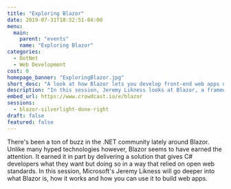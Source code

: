 ```yaml
---
title: "Exploring Blazor"
date: 2019-07-31T18:52:51-04:00
menu:
  main:
    parent: "events"
    name: "Exploring Blazor"
categories:
  - DotNet
  - Web Development
cost: 0
homepage_banner: "ExploringBlazor.jpg"
short_desc: "A look at how Blazor lets you develop front-end web apps using C# with Jeremy Likness."
description: "In this session, Jeremy Likness looks at Blazor, a framework for building Single Page Applications using WebAssembly to bring .NET apps to your browser."
embed_url: https://www.crowdcast.io/e/blazor
sessions:
  - blazor-silverlight-done-right
draft: false
featured: false
---
```


There's been a ton of buzz in the .NET community lately around Blazor. Unlike many hyped technologies however, Blazor seems to have earned the attention. It earned it in part by delivering a solution that gives C# developers what they want but doing so in a way that relied on open web standards. In this session, Microsoft's Jeremy Likness will go deeper into what Blazor is, how it works and how you can use it to build web apps.